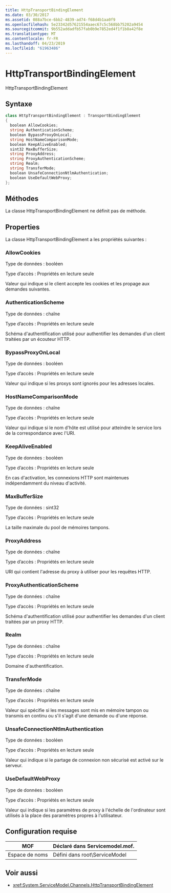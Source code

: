 ```yaml
---
title: HttpTransportBindingElement
ms.date: 03/30/2017
ms.assetid: 088a7bce-6bb2-4839-ad74-f68d4b1aa0f9
ms.openlocfilehash: 5e23342d57621554aaec67c5c568bb75202a9454
ms.sourcegitcommit: 9b552addadfb57fab0b9e7852ed4f1f1b8a42f8e
ms.translationtype: MT
ms.contentlocale: fr-FR
ms.lasthandoff: 04/23/2019
ms.locfileid: "61963486"
---
```

# <a name="httptransportbindingelement"></a>HttpTransportBindingElement
HttpTransportBindingElement  
  
## <a name="syntax"></a>Syntaxe  
  
```csharp
class HttpTransportBindingElement : TransportBindingElement  
{  
  boolean AllowCookies;  
  string AuthenticationScheme;  
  boolean BypassProxyOnLocal;  
  string HostNameComparisonMode;  
  boolean KeepAliveEnabled;  
  sint32 MaxBufferSize;  
  string ProxyAddress;  
  string ProxyAuthenticationScheme;  
  string Realm;  
  string TransferMode;  
  boolean UnsafeConnectionNtlmAuthentication;  
  boolean UseDefaultWebProxy;  
};  
```  
  
## <a name="methods"></a>Méthodes  
 La classe HttpTransportBindingElement ne définit pas de méthode.  
  
## <a name="properties"></a>Properties  
 La classe HttpTransportBindingElement a les propriétés suivantes :  
  
### <a name="allowcookies"></a>AllowCookies  
 Type de données : booléen  
  
 Type d’accès : Propriétés en lecture seule  
  
 Valeur qui indique si le client accepte les cookies et les propage aux demandes suivantes.  
  
### <a name="authenticationscheme"></a>AuthenticationScheme  
 Type de données : chaîne  
  
 Type d’accès : Propriétés en lecture seule  
  
 Schéma d'authentification utilisé pour authentifier les demandes d'un client traitées par un écouteur HTTP.  
  
### <a name="bypassproxyonlocal"></a>BypassProxyOnLocal  
 Type de données : booléen  
  
 Type d’accès : Propriétés en lecture seule  
  
 Valeur qui indique si les proxys sont ignorés pour les adresses locales.  
  
### <a name="hostnamecomparisonmode"></a>HostNameComparisonMode  
 Type de données : chaîne  
  
 Type d’accès : Propriétés en lecture seule  
  
 Valeur qui indique si le nom d'hôte est utilisé pour atteindre le service lors de la correspondance avec l'URI.  
  
### <a name="keepaliveenabled"></a>KeepAliveEnabled  
 Type de données : booléen  
  
 Type d’accès : Propriétés en lecture seule  
  
 En cas d'activation, les connexions HTTP sont maintenues indépendamment du niveau d'activité.  
  
### <a name="maxbuffersize"></a>MaxBufferSize  
 Type de données : sint32  
  
 Type d’accès : Propriétés en lecture seule  
  
 La taille maximale du pool de mémoires tampons.  
  
### <a name="proxyaddress"></a>ProxyAddress  
 Type de données : chaîne  
  
 Type d’accès : Propriétés en lecture seule  
  
 URI qui contient l'adresse du proxy à utiliser pour les requêtes HTTP.  
  
### <a name="proxyauthenticationscheme"></a>ProxyAuthenticationScheme  
 Type de données : chaîne  
  
 Type d’accès : Propriétés en lecture seule  
  
 Schéma d'authentification utilisé pour authentifier les demandes d'un client traitées par un proxy HTTP.  
  
### <a name="realm"></a>Realm  
 Type de données : chaîne  
  
 Type d’accès : Propriétés en lecture seule  
  
 Domaine d'authentification.  
  
### <a name="transfermode"></a>TransferMode  
 Type de données : chaîne  
  
 Type d’accès : Propriétés en lecture seule  
  
 Valeur qui spécifie si les messages sont mis en mémoire tampon ou transmis en continu ou s'il s'agit d'une demande ou d'une réponse.  
  
### <a name="unsafeconnectionntlmauthentication"></a>UnsafeConnectionNtlmAuthentication  
 Type de données : booléen  
  
 Type d’accès : Propriétés en lecture seule  
  
 Valeur qui indique si le partage de connexion non sécurisé est activé sur le serveur.  
  
### <a name="usedefaultwebproxy"></a>UseDefaultWebProxy  
 Type de données : booléen  
  
 Type d’accès : Propriétés en lecture seule  
  
 Valeur qui indique si les paramètres de proxy à l'échelle de l'ordinateur sont utilisés à la place des paramètres propres à l'utilisateur.  
  
## <a name="requirements"></a>Configuration requise  
  
|MOF|Déclaré dans Servicemodel.mof.|  
|---------|-----------------------------------|  
|Espace de noms|Défini dans root\ServiceModel|  
  
## <a name="see-also"></a>Voir aussi

- <xref:System.ServiceModel.Channels.HttpTransportBindingElement>
